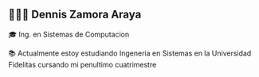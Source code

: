👨🏽‍💻 Dennis Zamora Araya
---------------------------------------------------------------------------------------------------------------------------------------

🎓 Ing. en Sistemas de Computacion

📚 Actualmente estoy estudiando Ingeneria en Sistemas en la Universidad Fidelitas cursando mi penultimo cuatrimestre

